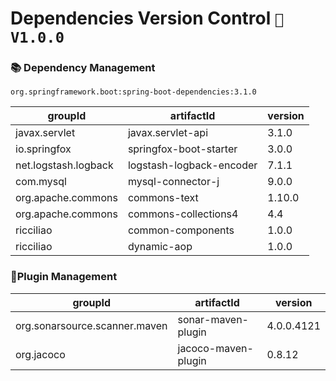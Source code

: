 # Dependencies Version Control  `🚀️ V1.0.0`

### 📚 Dependency Management

`org.springframework.boot:spring-boot-dependencies:3.1.0`

| groupId              | artifactId               | version |
|----------------------|--------------------------|---------|
| javax.servlet        | javax.servlet-api        | 3.1.0   |
| io.springfox         | springfox-boot-starter   | 3.0.0   |
| net.logstash.logback | logstash-logback-encoder | 7.1.1   |
| com.mysql            | mysql-connector-j        | 9.0.0   |
| org.apache.commons   | commons-text             | 1.10.0  |
| org.apache.commons   | commons-collections4     | 4.4     |
| ricciliao            | common-components        | 1.0.0   |
| ricciliao            | dynamic-aop              | 1.0.0   |

### 🧩Plugin Management

| groupId                       | artifactId          | version    |
|-------------------------------|---------------------|------------|
| org.sonarsource.scanner.maven | sonar-maven-plugin  | 4.0.0.4121 |
| org.jacoco                    | jacoco-maven-plugin | 0.8.12     |